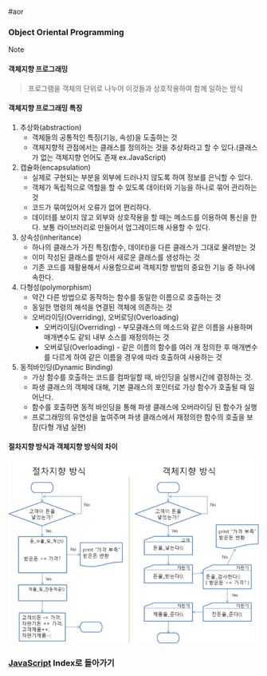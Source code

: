 #aor 
### Object Oriental Programming
>[!note]
>#### 객체지향 프로그래밍
>
>>프로그램을 객체의 단위로 나누어 이것들과 상호작용하여 함께 일하는 방식
#### 객체지향 프로그래밍 특징
1. 추상화(abstraction)
    - 객체들의 공통적인 특징(기능, 속성)을 도출하는 것
    - 객체지향적 관점에서는 클래스를 정의하는 것을 추상화라고 할 수 있다.(클래스가 없는 객체지향 언어도 존재 ex.JavaScript)
2. 캡슐화(encapsulation)
    - 실제로 구현되는 부분을 외부에 드러나지 않도록 하여 정보를 은닉할 수 있다.
    - 객체가 독립적으로 역할을 할 수 있도록 데이터와 기능을 하나로 묶어 관리하는 것
    - 코드가 묶여있어서 오류가 없어 편리하다.
    - 데이터를 보이지 않고 외부와 상호작용을 할 때는 메소드를 이용하여 통신을 한다. 보통 라이브러리로 만들어서 업그레이드해 사용할 수 있다.
3. 상속성(inheritance)
    - 하나의 클래스가 가진 특징(함수, 데이터)을 다른 클래스가 그대로 물려받는 것
    - 이미 작성된 클래스를 받아서 새로운 클래스를 생성하는 것
    - 기존 코드를 재활용해서 사용함으로써 객체지향 방법의 중요한 기능 중 하나에 속한다.
4. 다형성(polymorphism)
    - 약간 다른 방법으로 동작하는 함수를 동일한 이름으로 호출하는 것
    - 동일한 명령의 해석을 연결된 객체에 의존하는 것
    - 오버라이딩(Overriding), 오버로딩(Overloading)
        - 오버라이딩(Overriding) - 부모클래스의 메소드와 같은 이름을 사용하며 매개변수도 같되 내부 소스를 재정의하는 것
        - 오버로딩(Overloading) - 같은 이름의 함수를 여러 개 정의한 후 매개변수를 다르게 하여 같은 이름을 경우에 따라 호출하여 사용하는 것
5. 동적바인딩(Dynamic Binding)
    - 가상 함수를 호출하는 코드를 컴파일할 때, 바인딩을 실행시간에 결정하는 것.
    - 파생 클래스의 객체에 대해, 기본 클래스의 포인터로 가상 함수가 호출될 때 일어난다.
    - 함수를 호출하면 동적 바인딩을 통해 파생 클래스에 오버라이딩 된 함수가 실행
    - 프로그래밍의 유연성을 높여주며 파생 클래스에서 재정의한 함수의 호출을 보장(다형 개념 실현)

#### 절차지향 방식과 객체지향 방식의 차이
![](../../../../Stuff/Image/AOR/JavaScript/Pasted%20image%2020230918013454.png)

### [JavaScript](../../../Dev-Index/JavaScript.md) Index로 돌아가기